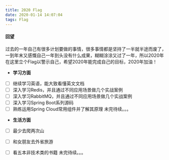 ```yaml
---
title: 2020 Flag
date: 2020-01-14 14:07:04
tags: Flag
---
```

####  回望

过去的一年自己有很多计划要做的事情，很多事情都是坚持了一半就半途而废了，一到年末又感慨自己一年到头没有什么成果，糊糊涂涂又过了一年，所以2020年在这里立个Flag以警示自己，希望2020年能完成自己的目标，2020年加油！

- **学习方面**
* [ ] 继续学习英语，能大致看懂英文文档
* [ ] 深入学习Redis，并且通过不同应用场景做几个实战案例
* [ ] 深入学习RabbitMQ，并且通过不同应用场景做几个实战案例
* [ ] 深入学习Spring Boot系列源码
* [ ] 熟练运用Spring Cloud常用组件并了解其原理
未完待续。。。

- **生活方面**
* [ ] 最少去爬两次山
* [ ] 和女朋友去外省旅游
* [ ] 看五本非技术类的书籍
未完待续。。。



